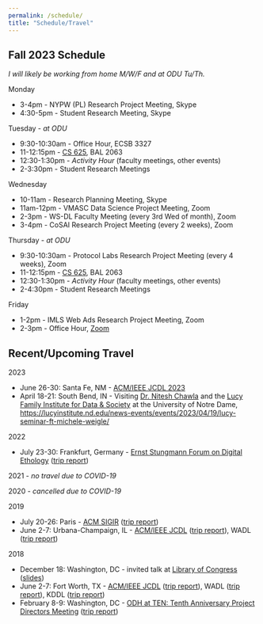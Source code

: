 ```yaml
---
permalink: /schedule/
title: "Schedule/Travel"
---
```


## Fall 2023 Schedule

*I will likely be working from home M/W/F and at ODU Tu/Th.*

Monday

* 3-4pm - NYPW (PL) Research Project Meeting, Skype
* 4:30-5pm - Student Research Meeting, Skype

Tuesday - *at ODU*

* 9:30-10:30am - Office Hour, ECSB 3327
* 11-12:15pm - [CS 625](https://weiglemc.github.io/teaching/2023-fall-cs625), BAL 2063
* 12:30-1:30pm - *Activity Hour* (faculty meetings, other events)
* 2-3:30pm - Student Research Meetings

Wednesday

* 10-11am - Research Planning Meeting, Skype
* 11am-12pm - VMASC Data Science Project Meeting, Zoom
* 2-3pm - WS-DL Faculty Meeting (every 3rd Wed of month), Zoom
* 3-4pm - CoSAI Research Project Meeting (every 2 weeks), Zoom

Thursday - *at ODU*

* 9:30-10:30am - Protocol Labs Research Project Meeting (every 4 weeks), Zoom
* 11-12:15pm - [CS 625](https://weiglemc.github.io/teaching/2023-fall-cs625), BAL 2063
* 12:30-1:30pm - *Activity Hour* (faculty meetings, other events)
* 2-4:30pm - Student Research Meetings

Friday

* 1-2pm - IMLS Web Ads Research Project Meeting, Zoom
* 2-3pm - Office Hour, [Zoom](https://odu.zoom.us/j/96765985329?pwd=NWNrS2ZFSmpLcWVWdTRyZmg0UXlvUT09&from=addon)

## Recent/Upcoming Travel

2023

* June 26-30: Santa Fe, NM - [ACM/IEEE JCDL 2023](https://2023.jcdl.org/)
* April 18-21: South Bend, IN - Visiting [Dr. Nitesh Chawla](https://lucyinstitute.nd.edu/people/leadership-team/nitesh-chawla/) and the [Lucy Family Institute for Data & Society](https://lucyinstitute.nd.edu/) at the University of Notre Dame, <https://lucyinstitute.nd.edu/news-events/events/2023/04/19/lucy-seminar-ft-michele-weigle/>

2022

* July 23-30: Frankfurt, Germany  - [Ernst Stungmann Forum on Digital Ethology](https://www.esforum.de/forums/ESF34_Digital_Ethology.html) ([trip report](https://ws-dl.blogspot.com/2022/08/2022-08-03-ernst-strungmann-forum-on.html))

2021 - *no travel due to COVID-19*

2020 - *cancelled due to COVID-19*

2019

* July 20-26: Paris - [ACM SIGIR](http://sigir.org/sigir2019/) ([trip report](https://ws-dl.blogspot.com/2019/07/2019-07-30-sigir-2019-in-paris-trip.html))
* June 2-7: Urbana-Champaign, IL - [ACM/IEEE JCDL](http://2019.jcdl.org) ([trip report](https://ws-dl.blogspot.com/2019/06/2019-06-05-joint-conference-on-digital.html)), WADL ([trip report](https://ws-dl.blogspot.com/2019/06/2019-06-20-web-archiving-and-digital.html))

2018

* December 18: Washington, DC - invited talk at [Library of Congress](https://www.loc.gov) ([slides](https://www.slideshare.net/mweigle/wsdls-work-towards-enabling-personal-use-of-web-archives-126145392))
* June 2-7: Fort Worth, TX - [ACM/IEEE JCDL](http://2018.jcdl.org) ([trip report](http://ws-dl.blogspot.com/2018/06/2018-06-08-joint-conference-on-digital_8.html)), WADL ([trip report](http://ws-dl.blogspot.com/2018/06/2018-06-11-web-archive-and-digital.html)), KDDL ([trip report](http://ws-dl.blogspot.com/2018/06/2018-06-11-knowledge-discovery-from.html))
* February 8-9: Washington, DC - [ODH at TEN: Tenth Anniversary Project Directors Meeting](https://www.neh.gov/divisions/odh/grant-news/odh-ten-our-tenth-anniversary-project-directors-meeting) ([trip report](http://ws-dl.blogspot.com/2018/03/2018-03-12-neh-odh-project-directors.html))

